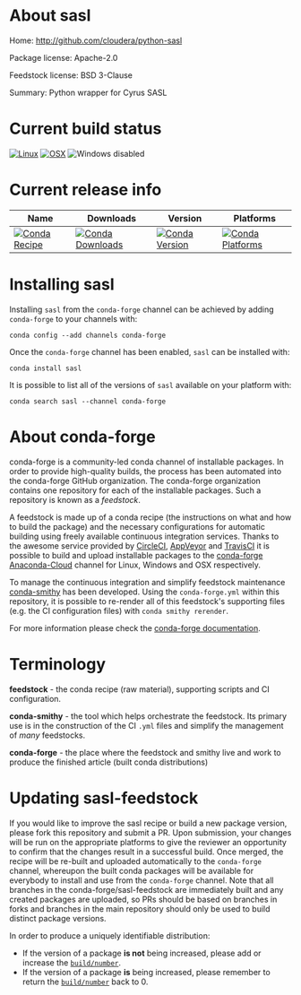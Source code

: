 About sasl
==========

Home: http://github.com/cloudera/python-sasl

Package license: Apache-2.0

Feedstock license: BSD 3-Clause

Summary: Python wrapper for Cyrus SASL



Current build status
====================

[![Linux](https://img.shields.io/circleci/project/github/conda-forge/sasl-feedstock/master.svg?label=Linux)](https://circleci.com/gh/conda-forge/sasl-feedstock)
[![OSX](https://img.shields.io/travis/conda-forge/sasl-feedstock/master.svg?label=macOS)](https://travis-ci.org/conda-forge/sasl-feedstock)
![Windows disabled](https://img.shields.io/badge/Windows-disabled-lightgrey.svg)

Current release info
====================

| Name | Downloads | Version | Platforms |
| --- | --- | --- | --- |
| [![Conda Recipe](https://img.shields.io/badge/recipe-sasl-green.svg)](https://anaconda.org/conda-forge/sasl) | [![Conda Downloads](https://img.shields.io/conda/dn/conda-forge/sasl.svg)](https://anaconda.org/conda-forge/sasl) | [![Conda Version](https://img.shields.io/conda/vn/conda-forge/sasl.svg)](https://anaconda.org/conda-forge/sasl) | [![Conda Platforms](https://img.shields.io/conda/pn/conda-forge/sasl.svg)](https://anaconda.org/conda-forge/sasl) |

Installing sasl
===============

Installing `sasl` from the `conda-forge` channel can be achieved by adding `conda-forge` to your channels with:

```
conda config --add channels conda-forge
```

Once the `conda-forge` channel has been enabled, `sasl` can be installed with:

```
conda install sasl
```

It is possible to list all of the versions of `sasl` available on your platform with:

```
conda search sasl --channel conda-forge
```


About conda-forge
=================

conda-forge is a community-led conda channel of installable packages.
In order to provide high-quality builds, the process has been automated into the
conda-forge GitHub organization. The conda-forge organization contains one repository
for each of the installable packages. Such a repository is known as a *feedstock*.

A feedstock is made up of a conda recipe (the instructions on what and how to build
the package) and the necessary configurations for automatic building using freely
available continuous integration services. Thanks to the awesome service provided by
[CircleCI](https://circleci.com/), [AppVeyor](https://www.appveyor.com/)
and [TravisCI](https://travis-ci.org/) it is possible to build and upload installable
packages to the [conda-forge](https://anaconda.org/conda-forge)
[Anaconda-Cloud](https://anaconda.org/) channel for Linux, Windows and OSX respectively.

To manage the continuous integration and simplify feedstock maintenance
[conda-smithy](https://github.com/conda-forge/conda-smithy) has been developed.
Using the ``conda-forge.yml`` within this repository, it is possible to re-render all of
this feedstock's supporting files (e.g. the CI configuration files) with ``conda smithy rerender``.

For more information please check the [conda-forge documentation](https://conda-forge.org/docs/).

Terminology
===========

**feedstock** - the conda recipe (raw material), supporting scripts and CI configuration.

**conda-smithy** - the tool which helps orchestrate the feedstock.
                   Its primary use is in the construction of the CI ``.yml`` files
                   and simplify the management of *many* feedstocks.

**conda-forge** - the place where the feedstock and smithy live and work to
                  produce the finished article (built conda distributions)


Updating sasl-feedstock
=======================

If you would like to improve the sasl recipe or build a new
package version, please fork this repository and submit a PR. Upon submission,
your changes will be run on the appropriate platforms to give the reviewer an
opportunity to confirm that the changes result in a successful build. Once
merged, the recipe will be re-built and uploaded automatically to the
`conda-forge` channel, whereupon the built conda packages will be available for
everybody to install and use from the `conda-forge` channel.
Note that all branches in the conda-forge/sasl-feedstock are
immediately built and any created packages are uploaded, so PRs should be based
on branches in forks and branches in the main repository should only be used to
build distinct package versions.

In order to produce a uniquely identifiable distribution:
 * If the version of a package **is not** being increased, please add or increase
   the [``build/number``](https://conda.io/docs/user-guide/tasks/build-packages/define-metadata.html#build-number-and-string).
 * If the version of a package **is** being increased, please remember to return
   the [``build/number``](https://conda.io/docs/user-guide/tasks/build-packages/define-metadata.html#build-number-and-string)
   back to 0.
